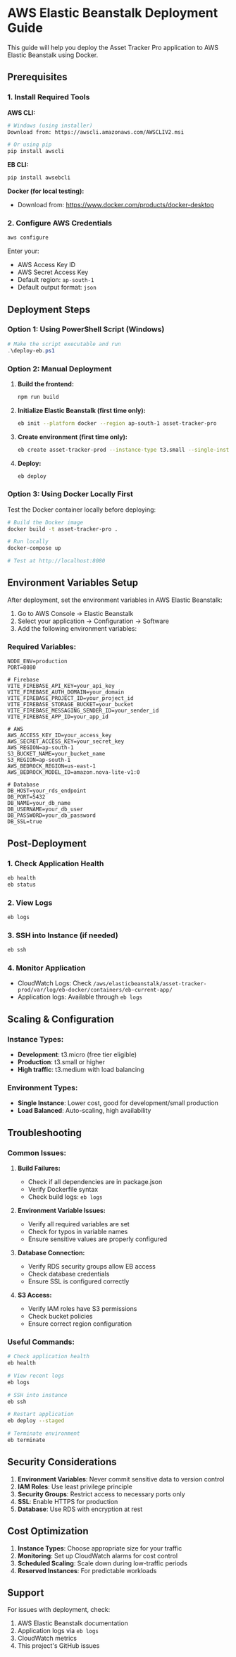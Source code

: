# AWS Elastic Beanstalk Deployment Guide

This guide will help you deploy the Asset Tracker Pro application to AWS Elastic Beanstalk using Docker.

## Prerequisites

### 1. Install Required Tools

**AWS CLI:**
```bash
# Windows (using installer)
Download from: https://awscli.amazonaws.com/AWSCLIV2.msi

# Or using pip
pip install awscli
```

**EB CLI:**
```bash
pip install awsebcli
```

**Docker (for local testing):**
- Download from: https://www.docker.com/products/docker-desktop

### 2. Configure AWS Credentials

```bash
aws configure
```

Enter your:
- AWS Access Key ID
- AWS Secret Access Key  
- Default region: `ap-south-1`
- Default output format: `json`

## Deployment Steps

### Option 1: Using PowerShell Script (Windows)

```powershell
# Make the script executable and run
.\deploy-eb.ps1
```

### Option 2: Manual Deployment

1. **Build the frontend:**
   ```bash
   npm run build
   ```

2. **Initialize Elastic Beanstalk (first time only):**
   ```bash
   eb init --platform docker --region ap-south-1 asset-tracker-pro
   ```

3. **Create environment (first time only):**
   ```bash
   eb create asset-tracker-prod --instance-type t3.small --single-instance
   ```

4. **Deploy:**
   ```bash
   eb deploy
   ```

### Option 3: Using Docker Locally First

Test the Docker container locally before deploying:

```bash
# Build the Docker image
docker build -t asset-tracker-pro .

# Run locally
docker-compose up

# Test at http://localhost:8080
```

## Environment Variables Setup

After deployment, set the environment variables in AWS Elastic Beanstalk:

1. Go to AWS Console → Elastic Beanstalk
2. Select your application → Configuration → Software
3. Add the following environment variables:

### Required Variables:
```
NODE_ENV=production
PORT=8080

# Firebase
VITE_FIREBASE_API_KEY=your_api_key
VITE_FIREBASE_AUTH_DOMAIN=your_domain
VITE_FIREBASE_PROJECT_ID=your_project_id
VITE_FIREBASE_STORAGE_BUCKET=your_bucket
VITE_FIREBASE_MESSAGING_SENDER_ID=your_sender_id
VITE_FIREBASE_APP_ID=your_app_id

# AWS
AWS_ACCESS_KEY_ID=your_access_key
AWS_SECRET_ACCESS_KEY=your_secret_key
AWS_REGION=ap-south-1
S3_BUCKET_NAME=your_bucket_name
S3_REGION=ap-south-1
AWS_BEDROCK_REGION=us-east-1
AWS_BEDROCK_MODEL_ID=amazon.nova-lite-v1:0

# Database
DB_HOST=your_rds_endpoint
DB_PORT=5432
DB_NAME=your_db_name
DB_USERNAME=your_db_user
DB_PASSWORD=your_db_password
DB_SSL=true
```

## Post-Deployment

### 1. Check Application Health
```bash
eb health
eb status
```

### 2. View Logs
```bash
eb logs
```

### 3. SSH into Instance (if needed)
```bash
eb ssh
```

### 4. Monitor Application
- CloudWatch Logs: Check `/aws/elasticbeanstalk/asset-tracker-prod/var/log/eb-docker/containers/eb-current-app/`
- Application logs: Available through `eb logs`

## Scaling & Configuration

### Instance Types:
- **Development**: t3.micro (free tier eligible)
- **Production**: t3.small or higher
- **High traffic**: t3.medium with load balancing

### Environment Types:
- **Single Instance**: Lower cost, good for development/small production
- **Load Balanced**: Auto-scaling, high availability

## Troubleshooting

### Common Issues:

1. **Build Failures:**
   - Check if all dependencies are in package.json
   - Verify Dockerfile syntax
   - Check build logs: `eb logs`

2. **Environment Variable Issues:**
   - Verify all required variables are set
   - Check for typos in variable names
   - Ensure sensitive values are properly configured

3. **Database Connection:**
   - Verify RDS security groups allow EB access
   - Check database credentials
   - Ensure SSL is configured correctly

4. **S3 Access:**
   - Verify IAM roles have S3 permissions
   - Check bucket policies
   - Ensure correct region configuration

### Useful Commands:
```bash
# Check application health
eb health

# View recent logs
eb logs

# SSH into instance
eb ssh

# Restart application
eb deploy --staged

# Terminate environment
eb terminate
```

## Security Considerations

1. **Environment Variables**: Never commit sensitive data to version control
2. **IAM Roles**: Use least privilege principle
3. **Security Groups**: Restrict access to necessary ports only
4. **SSL**: Enable HTTPS for production
5. **Database**: Use RDS with encryption at rest

## Cost Optimization

1. **Instance Types**: Choose appropriate size for your traffic
2. **Monitoring**: Set up CloudWatch alarms for cost control
3. **Scheduled Scaling**: Scale down during low-traffic periods
4. **Reserved Instances**: For predictable workloads

## Support

For issues with deployment, check:
1. AWS Elastic Beanstalk documentation
2. Application logs via `eb logs`
3. CloudWatch metrics
4. This project's GitHub issues
